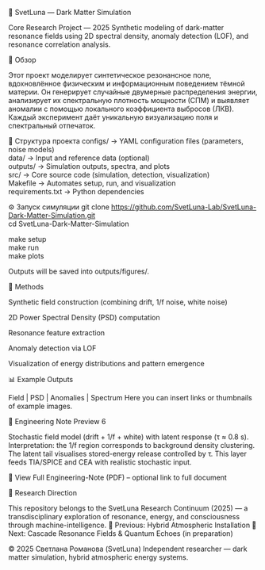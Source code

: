 🌌 SvetLuna — Dark Matter Simulation

Core Research Project — 2025
Synthetic modeling of dark-matter resonance fields using 2D spectral density, anomaly detection (LOF), and resonance correlation analysis.

🧭 Обзор

Этот проект моделирует синтетическое резонансное поле, вдохновлённое физическим и информационным поведением тёмной материи. Он генерирует случайные двумерные распределения энергии, анализирует их спектральную плотность мощности (СПМ) и выявляет аномалии с помощью локального коэффициента выбросов (ЛКВ).
Каждый эксперимент даёт уникальную визуализацию поля и спектральный отпечаток.

🧩 Структура проекта
configs/         → YAML configuration files (parameters, noise models)  
data/            → Input and reference data (optional)  
outputs/         → Simulation outputs, spectra, and plots  
src/             → Core source code (simulation, detection, visualization)  
Makefile         → Automates setup, run, and visualization  
requirements.txt → Python dependencies  

⚙️ Запуск симуляции
git clone https://github.com/SvetLuna-Lab/SvetLuna-Dark-Matter-Simulation.git  
cd SvetLuna-Dark-Matter-Simulation  

make setup  
make run  
make plots  


Outputs will be saved into outputs/figures/.

🔬 Methods

Synthetic field construction (combining drift, 1/f noise, white noise)

2D Power Spectral Density (PSD) computation

Resonance feature extraction

Anomaly detection via LOF

Visualization of energy distributions and pattern emergence

📊 Example Outputs

Field | PSD | Anomalies | Spectrum
Here you can insert links or thumbnails of example images.

🧭 Engineering Note Preview
6

Stochastic field model (drift + 1/f + white) with latent response (τ ≈ 0.8 s).
Interpretation: the 1/f region corresponds to background density clustering. The latent tail visualises stored-energy release controlled by τ.
This layer feeds TIA/SPICE and CEA with realistic stochastic input.

📘 View Full Engineering-Note (PDF)
 – optional link to full document

🧬 Research Direction

This repository belongs to the SvetLuna Research Continuum (2025) — a transdisciplinary exploration of resonance, energy, and consciousness through machine-intelligence.
📘 Previous: Hybrid Atmospheric Installation
🔭 Next: Cascade Resonance Fields & Quantum Echoes (in preparation)

© 2025 Светлана Романова (SvetLuna)
Independent researcher — dark matter simulation, hybrid atmospheric energy systems.
